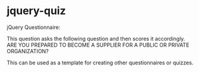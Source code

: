 # jquery-quiz
jQuery Questionnaire:   
   
This question asks the following question and then scores it accordingly.
ARE YOU PREPARED TO BECOME A SUPPLIER FOR A PUBLIC OR PRIVATE ORGANIZATION?  

This can be used as a template for creating other questionnaires or quizzes.
